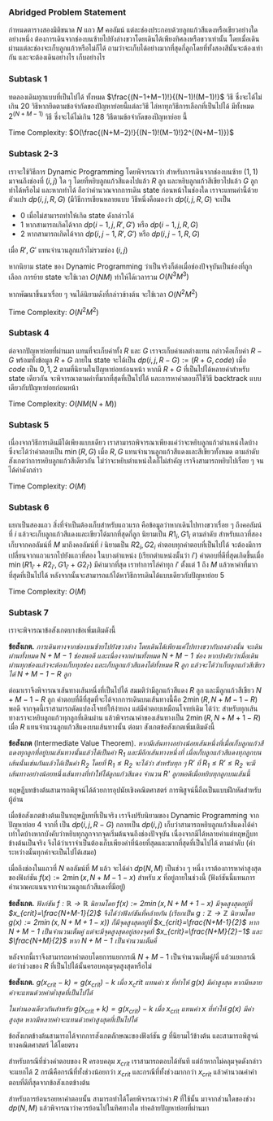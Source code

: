 ### Abridged Problem Statement

กำหนดตารางสองมิติขนาด $N$ แถว $M$ คอลัมน์ แต่ละช่องประกอบด้วยลูกแก้วสีแดงหรือเขียวอย่างใดอย่างหนึ่ง ต้องการเดินจากช่องบนซ้ายไปยังล่างขวาโดยเดินได้เพียงทิศลงหรือขวาเท่านั้น โดยเมื่อเดินผ่านแต่ละช่องจะเก็บลูกแก้วหรือไม่ก็ได้ ถามว่าจะเก็บได้อย่างมากที่สุดกี่ลูกโดยที่ทั้งสองสีนั้นจะต้องเท่ากัน และจะต้องเดินอย่างไร เก็บอย่างไร

### Subtask 1

ทดลองเดินทุกแบบที่เป็นไปได้ ทั้งหมด $\frac{(N−1+M−1)!}{(N−1)!(M−1)!}$ วิธี ซึ่งจะได้ไม่เกิน $20$ วิธีหากยึดตามข้อจำกัดของปัญหาย่อยนี้แต่ละวิธี ไล่หาทุกวิธีการเลือกที่เป็นไปได้ มีทั้งหมด $2^{(N+M−1)}$ วิธี ซึ่งจะได้ไม่เกิน $128$ วิธีตามข้อจำกัดของปัญหาย่อย
นี้

Time Complexity: $O(\frac{(N+M−2)!}{(N−1)!(M−1)!}2^{(N+M−1)})$

### Subtask 2-3

เราจะใช้วิธีการ Dynamic Programming โดยพิจารณาว่า สำหรับการเดินจากช่องบนซ้าย $(1,1)$ มาจนถึงช่องที่ $(i,j)$ ใด ๆ โดยที่หยิบลูกแก้วสีแดงไปแล้ว $R$ ลูก และหยิบลูกแก้วสีเขียวไปแล้ว $G$ ลูก ทำได้หรือไม่ และหากทำได้ ถือว่าคำนวณจากการเดิน state ก่อนหน้าในช่องใด เราจะแทนค่านี้ด้วยตัวแปร $dp(i,j,R,G)$ (มีวิธีการเขียนหลายแบบ วิธีหนึ่งคือมองว่า $dp(i,j,R,G)$ จะเป็น
* $0$ เมื่อไม่สามารถทำให้เกิด state ดังกล่าวได้
* $1$ หากสามารถเกิดได้จาก $dp(i−1,j,R',G')$ หรือ $dp(i−1,j,R,G)$
* $2$ หากสามารถเกิดได้จาก $dp(i,j−1,R',G')$ หรือ $dp(i,j−1,R,G)$

เมื่อ $R',G'$ แทนจำนวนลูกแก้วไม่รวมช่อง $(i,j)$

หากนิยาม state ของ Dynamic Programming ว่าเป็นจริงก็ต่อเมื่อช่องปัจจุบันเป็นช่องที่ถูกเลือก การย้าย state จะใช้เวลา $O(NM)$ ทำให้ได้เวลารวม $O(N^3M^3)$

หากพัฒนาขึ้นมาเรื่อย ๆ จนได้นิยามดังที่กล่าวข้างต้น จะใช้เวลา $O(N^2M^2)$

Time Complexity: $O(N^2M^2)$

### Subtask 4

ต่อจากปัญหาย่อยที่ผ่านมา แทนที่จะเก็บค่าทั้ง $R$ และ $G$ เราจะเก็บค่าผลต่างแทน กล่าวคือเก็บค่า $R−G$ พร้อมทั้งข้อมูล $R+G$ ภายใน state จะได้เป็น $dp(i,j,R−G):=(R+G,code)$ เมื่อ $code$ เป็น $0,1,2$ ตามที่นิยามในปัญหาย่อยก่อนหน้า หากมี $R+G$ ที่เป็นไปได้หลายค่าสำหรับ state เดียวกัน จะพิจารณาตามค่าที่มากที่สุดที่เป็นไปได้ และการหาคำตอบก็ใช้วิธี backtrack แบบเดียวกับปัญหาย่อยก่อนหน้า

Time Complexity: $O(NM(N+M))$

### Subtask 5

เนื่องจากวิธีการเดินมีได้เพียงแบบเดียว เราสามารถพิจารณาเพียงแค่ว่าจะหยิบลูกแก้วตำแหน่งใดบ้าง ซึ่งจะได้ว่าคำตอบเป็น $\min(R,G)$ เมื่อ $R,G$ แทนจำนวนลูกแก้วสีแดงและสีเขียวทั้งหมด ตามลำดับ สังเกตว่าการหยิบลูกแก้วสีเดียวกัน ไม่ว่าจะหยิบตำแหน่งใดก็ไม่สำคัญ เราจึงสามารถหยิบไปเรื่อย ๆ จนได้ค่าดังกล่าว

Time Complexity: $O(M)$

### Subtask 6

แยกเป็นสองแถว สิ่งที่จำเป็นต้องเก็บสำหรับแถวแรก คือข้อมูลว่าหากเดินไปทางขวาเรื่อย ๆ ถึงคอลัมน์ที่ $i$ แล้วจะเก็บลูกแก้วสีแดงและเขียวได้มากที่สุดกี่ลูก นิยามเป็น $R1_i,G1_i$ ตามลำดับ สำหรับแถวที่สอง เก็บจากคอลัมน์ที่ $M$ มาถึงคอลัมน์ที่ $i$ นิยามเป็น $R2_i,G2_i$ คำตอบทุกคำตอบที่เป็นไปได้ จะต้องมีการเปลี่ยนจากแถวแรกไปยังแถวที่สอง ในบางตำแหน่ง (เรียกตำแหน่งนั้นว่า $i'$) คำตอบที่ดีที่สุดเกิดขึ้นเมื่อ $\min(R1_{i'}+R2_{i'},G1_{i'}+G2_{i'})$ มีค่ามากที่สุด เราทำการไล่ค่าทุก $i'$ ตั้งแต่ $1$ ถึง $M$ แล้วหาค่าที่มากที่สุดที่เป็นไปได้ หลังจากนั้นจะสามารถแก้ได้หาวิธีการเดินได้แบบเดียวกับปัญหาย่อย 5

Time Complexity: $O(M)$

### Subtask 7

เราจะพิจารณาข้อสังเกตบางข้อเพิ่มเติมดังนี้

**ข้อสังเกต.** *การเดินทางจากช่องบนซ้ายไปยังขวาล่าง โดยเดินได้เพียงแค่ไปทางขวากับลงล่างนั้น จะเดินผ่านทั้งหมด $N+M-1$ ช่องพอดี และเนื่องจากผ่านทั้งหมด $N+M-1$ ช่อง หากบังคับว่าเมื่อเดินผ่านทุกช่องแล้วจะต้องเก็บทุกช่อง และเก็บลูกแก้วสีแดงได้ทั้งหมด $R$ ลูก แล้วจะได้ว่าเก็บลูกแก้วสีเขียวได้ $N+M-1-R$ ลูก*

ต่อมาเราจึงพิจารณาเส้นทางเส้นหนึ่งที่เป็นไปได้ สมมติว่ามีลูกแก้วสีแดง $R$ ลูก และมีลูกแก้วสีเขียว $N+M-1-R$ ลูก คำตอบที่ดีที่สุดที่จะได้จากการเดินบนเส้นทางนี้คือ $2\min(R,N+M-1-R)$ พอดี จากจุดนี้เราสามารถดัดแปลงโจทย์ให้ง่ายลง แต่มีคำตอบเหมือนโจทย์เดิม ได้ว่า: สำหรับทุกเส้นทางเราจะหยิบลูกแก้วทุกลูกที่เดินผ่าน แล้วพิจารณาค่าของเส้นทางเป็น $2\min(R,N+M+1-R)$ เมื่อ $R$ แทนจำนวนลูกแก้วสีแดงบนเส้นทางนั้น ต่อมา สังเกตข้อสังเกตเพิ่มเติมดังนี้

**ข้อสังเกต** (Intermediate Value Theorem). *หากมีเส้นทางอย่างน้อยเส้นหนึ่งที่เมื่อเก็บลูกแก้วสีแดงทุกลูกที่อยู่บนเส้นทางนั้นแล้วได้เป็นค่า $R_1$ และมีอีกเส้นทางหนึ่งที่ เมื่อเก็บลูกแก้วสีแดงทุกลูกบนเส้นนั้นเช่นกันแล้วได้เป็นค่า $R_2$ โดยที่ $R_1\leq R_2$ จะได้ว่า สำหรับทุก ๆ $R'$ ที่ $R_1\leq R'\leq R_2$ จะมีเส้นทางอย่างน้อยหนึ่งเส้นทางที่ทำให้ได้ลูกแก้วสีแดง จำนวน R' ลูกพอดีเมื่อหยิบทุกลูกบนเส้นนี้*

ทฤษฎีบทข้างต้นสามารถพิสูจน์ได้ด้วยการอุปนัยเชิงคณิตศาสตร์ การพิสูจน์นี้ถือเป็นแบบฝึกหัดสำหรับผู้อ่าน

เมื่อข้อสังเกตข้างต้นเป็นทฤษฎีบทที่เป็นจริง เราจึงปรับนิยามของ Dynamic Programming จากปัญหาย่อย 4 จากที่
เป็น $dp(i,j,R-G)$ กลายเป็น $dp(i,j)$ เก็บว่าสามารถหยิบลูกแก้วสีแดงได้ค่าเท่าใดบ้างหากบังคับว่าหยิบทุกลูกจากจุดเริ่มต้นจนถึงช่องปัจจุบัน เนื่องจากมีได้หลายค่าแต่ทฤษฎีบทข้างต้นเป็นจริง จึงได้ว่าเราจำเป็นต้องเก็บเพียงค่าที่น้อยที่สุดและมากที่สุดที่เป็นไปได้ ตามลำดับ (ค่าระหว่างนั้นทุกค่าจะเป็นไปได้เสมอ)

เมื่อถึงช่องในแถวที่ $N$ คอลัมน์ที่ $M$ แล้ว จะได้ค่า $dp(N,M)$ เป็นช่วง ๆ หนึ่ง เราต้องการหาค่าสูงสุดของฟังก์ชัน $f(x):=2\min(x,N+M-1-x)$ สำหรับ $x$ ที่อยู่ภายในช่วงนี้ (ฟังก์ชันนี้แทนการคำนวณคะแนนจากจำนวนลูกแก้วสีแดงที่มีอยู่)

**ข้อสังเกต.** *ฟังก์ชัน $f:\mathbb{R}\to\mathbb{R}$ นิยามโดย $f(x):=2\min(x,N+M+1-x)$ มีจุดสูงสุดอยู่ที่ $x_{crit}=\frac{N+M-1}{2}$ จึงได้ว่าฟังก์ชันที่คล้ายกัน (เรียกเป็น $g:\mathbb{Z}\to\mathbb{Z}$ นิยามโดย $g(x):=2\min(x,N+M+1-x))$ ก็มีจุดสูงสุดอยู่ที่ $x_{crit}=\frac{N+M-1}{2}$ หาก $N+M−1$ เป็นจำนวนเต็มคู่ แต่จะมีจุดสูงสุดอยู่สองจุดที่ $x_{crit}=\frac{N+M}{2}−1$ และ $\frac{N+M}{2}$ หาก $N+M-1$ เป็นจำนวนเต็มคี่*

หลังจากนี้เราจึงสามารถหาคำตอบโดยการแยกกรณี $N+M-1$ เป็นจำนวนเต็มคู่/คี่ แล้วแยกกรณีต่อว่าช่วงของ $R$
ที่เป็นไปได้นั้นครอบคลุมจุดสูงสุดหรือไม่

**ข้อสังเกต.** *$g(x_{crit}-k)=g(x_{crit})-k$ เมื่อ $x_crit$ แทนค่า $x$ ที่ทำให้ $g(x)$ มีค่าสูงสุด หากมีหลายค่าจะแทนด้วยค่าต่ำสุดที่เป็นไปได้*

*ในทำนองเดียวกันสำหรับ $g(x_{crit}+k)=g(x_{crit})-k$ เมื่อ $x_{crit}$ แทนค่า $x$ ที่ทำให้ $g(x)$ มีค่าสูงสุด หากมีหลายค่าจะแทนด้วยค่าสูงสุดที่เป็นไปได้*

ข้อสังเกตข้างต้นสามารถได้จากการสังเกตลักษณะของฟังก์ชัน $g$ ที่นิยามไว้ข้างต้น และสามารถพิสูจน์ทางคณิตศาสตร์
ได้โดยตรง

สำหรับกรณีที่ช่วงคำตอบของ R ครอบคลุม $x_{crit}$ เราสามารถตอบได้ทันที แต่ถ้าหากไม่คลุมจุดดังกล่าว จะแยกได้ $2$
กรณีคือกรณีที่ทั้งช่วงน้อยกว่า $x_{crit}$ และกรณีที่ทั้งช่วงมากกว่า $x_{crit}$ แล้วคำนวณค่าคำตอบที่ดีที่สุดจากข้อสังเกตข้างต้น

สำหรับการย้อนรอยหาคำตอบนั้น สามารถทำได้โดยพิจารณาว่าค่า $R$ ที่ใช้นั้น มาจากส่วนใดของช่วง $dp(N,M)$ แล้วพิจารณาว่าควรย้อนไปในทิศทางใด ทำคล้ายปัญหาย่อยที่ผ่านมา
